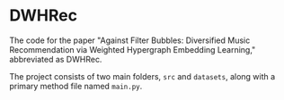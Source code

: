 # DWHRec
The code for the paper "Against Filter Bubbles: Diversified Music Recommendation via Weighted Hypergraph Embedding Learning," abbreviated as DWHRec.


The project consists of two main folders, `src` and `datasets`, along with a primary method file named `main.py`.

